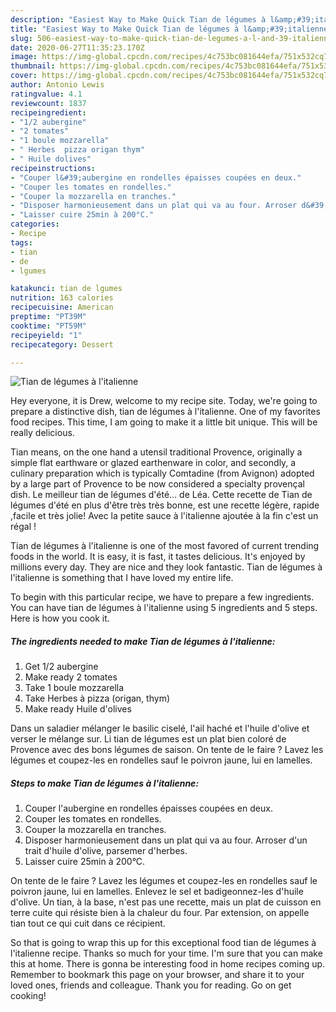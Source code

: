 ```yaml
---
description: "Easiest Way to Make Quick Tian de légumes à l&amp;#39;italienne"
title: "Easiest Way to Make Quick Tian de légumes à l&amp;#39;italienne"
slug: 506-easiest-way-to-make-quick-tian-de-legumes-a-l-and-39-italienne
date: 2020-06-27T11:35:23.170Z
image: https://img-global.cpcdn.com/recipes/4c753bc081644efa/751x532cq70/tian-de-legumes-a-litalienne-photo-principale-de-la-recette.jpg
thumbnail: https://img-global.cpcdn.com/recipes/4c753bc081644efa/751x532cq70/tian-de-legumes-a-litalienne-photo-principale-de-la-recette.jpg
cover: https://img-global.cpcdn.com/recipes/4c753bc081644efa/751x532cq70/tian-de-legumes-a-litalienne-photo-principale-de-la-recette.jpg
author: Antonio Lewis
ratingvalue: 4.1
reviewcount: 1837
recipeingredient:
- "1/2 aubergine"
- "2 tomates"
- "1 boule mozzarella"
- " Herbes  pizza origan thym"
- " Huile dolives"
recipeinstructions:
- "Couper l&#39;aubergine en rondelles épaisses coupées en deux."
- "Couper les tomates en rondelles."
- "Couper la mozzarella en tranches."
- "Disposer harmonieusement dans un plat qui va au four. Arroser d&#39;un trait d&#39;huile d&#39;olive, parsemer d&#39;herbes."
- "Laisser cuire 25min à 200°C."
categories:
- Recipe
tags:
- tian
- de
- lgumes

katakunci: tian de lgumes 
nutrition: 163 calories
recipecuisine: American
preptime: "PT39M"
cooktime: "PT59M"
recipeyield: "1"
recipecategory: Dessert

---
```



![Tian de légumes à l&#39;italienne](https://img-global.cpcdn.com/recipes/4c753bc081644efa/751x532cq70/tian-de-legumes-a-litalienne-photo-principale-de-la-recette.jpg)

Hey everyone, it is Drew, welcome to my recipe site. Today, we're going to prepare a distinctive dish, tian de légumes à l&#39;italienne. One of my favorites food recipes. This time, I am going to make it a little bit unique. This will be really delicious.

Tian means, on the one hand a utensil traditional Provence, originally a simple flat earthware or glazed earthenware in color, and secondly, a culinary preparation which is typically Comtadine (from Avignon) adopted by a large part of Provence to be now considered a specialty provençal dish. Le meilleur tian de légumes d&#39;été… de Léa. Cette recette de Tian de légumes d&#39;été en plus d&#39;être très très bonne, est une recette légère, rapide ,facile et très jolie! Avec la petite sauce à l&#39;italienne ajoutée à la fin c&#39;est un régal !

Tian de légumes à l&#39;italienne is one of the most favored of current trending foods in the world. It is easy, it is fast, it tastes delicious. It's enjoyed by millions every day. They are nice and they look fantastic. Tian de légumes à l&#39;italienne is something that I have loved my entire life.


To begin with this particular recipe, we have to prepare a few ingredients. You can have tian de légumes à l&#39;italienne using 5 ingredients and 5 steps. Here is how you cook it.

<!--inarticleads1-->

##### The ingredients needed to make Tian de légumes à l&#39;italienne:

1. Get 1/2 aubergine
1. Make ready 2 tomates
1. Take 1 boule mozzarella
1. Take  Herbes à pizza (origan, thym)
1. Make ready  Huile d&#39;olives


Dans un saladier mélanger le basilic ciselé, l&#39;ail haché et l&#39;huile d&#39;olive et verser le mélange sur. Li tian de légumes est un plat bien coloré de Provence avec des bons légumes de saison. On tente de le faire ? Lavez les légumes et coupez-les en rondelles sauf le poivron jaune, lui en lamelles. 

<!--inarticleads2-->

##### Steps to make Tian de légumes à l&#39;italienne:

1. Couper l&#39;aubergine en rondelles épaisses coupées en deux.
1. Couper les tomates en rondelles.
1. Couper la mozzarella en tranches.
1. Disposer harmonieusement dans un plat qui va au four. Arroser d&#39;un trait d&#39;huile d&#39;olive, parsemer d&#39;herbes.
1. Laisser cuire 25min à 200°C.


On tente de le faire ? Lavez les légumes et coupez-les en rondelles sauf le poivron jaune, lui en lamelles. Enlevez le sel et badigeonnez-les d&#39;huile d&#39;olive. Un tian, à la base, n&#39;est pas une recette, mais un plat de cuisson en terre cuite qui résiste bien à la chaleur du four. Par extension, on appelle tian tout ce qui cuit dans ce récipient. 

So that is going to wrap this up for this exceptional food tian de légumes à l&#39;italienne recipe. Thanks so much for your time. I'm sure that you can make this at home. There is gonna be interesting food in home recipes coming up. Remember to bookmark this page on your browser, and share it to your loved ones, friends and colleague. Thank you for reading. Go on get cooking!
